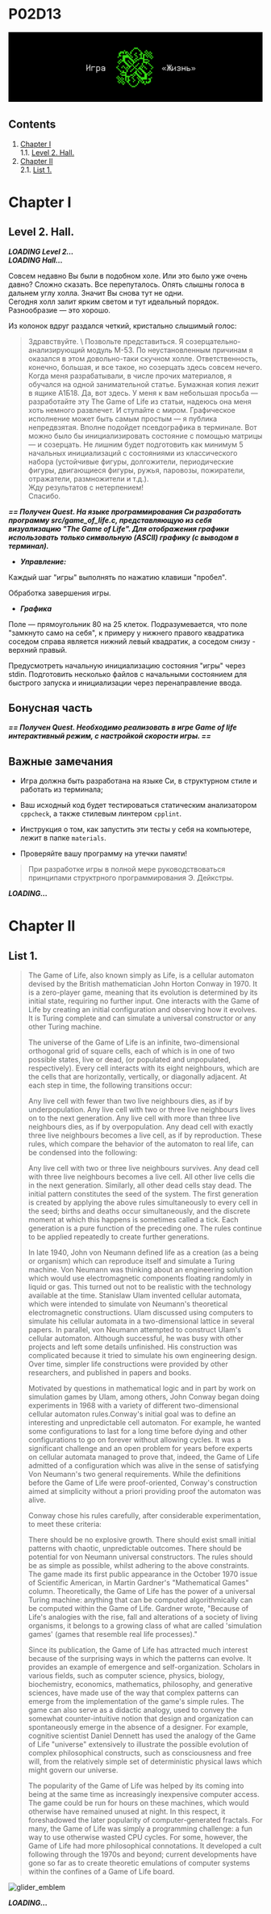 # P02D13

![dayp02](misc/rus/images/dayp02.png)

## Contents

1. [Chapter I](#chapter-i) \
 1.1. [Level 2. Hall.](#level-2-hall)
2. [Chapter II](#chapter-ii)\
 2.1. [List 1.](#list-1)
 

# Chapter I

## Level 2. Hall.

***LOADING Level 2… \
LOADING Hall…***

Совсем недавно Вы были в подобном холе. Или это было уже очень давно? Сложно сказать. Все перепуталось. Опять слышны голоса в дальнем углу холла. Значит Вы снова тут не одни. \
Сегодня холл залит ярким светом и тут идеальный порядок. Разнообразие — это хорошо. 

Из колонок вдруг раздался четкий, кристально слышимый голос:

>Здравствуйте. \ 
>Позвольте представиться. Я созерцательно-анализирующий модуль M-53. По неустановленным причинам я оказался в этом довольно-таки скучном холле. Ответственность, конечно, большая, и все такое, но созерцать здесь совсем нечего. \
>Когда меня разрабатывали, в числе прочих материалов, я обучался на одной занимательной статье. Бумажная копия лежит в ящике А1Б18. Да, вот здесь. У меня к вам небольшая просьба — разработайте эту The Game of Life из статьи, надеюсь она меня хоть немного развлечет. И ступайте с миром. Графическое исполнение может быть самым простым — я публика непредвзятая. Вполне подойдет псевдографика в терминале. Вот можно было бы инициализировать состояние с помощью матрицы — и созерцать. Не лишним будет подготовить как минимум 5 начальных инициализаций с состояниями из классического набора (устойчивые фигуры, долгожители, периодические фигуры, двигающиеся фигуры, ружья, паровозы, пожиратели, отражатели, размножители и т.д.). \
>Жду результатов с нетерпением! \
>Спасибо.

***== Получен Quest. На языке программирования Си разработать программу src/game_of_life.c, представляющую из себя визуализацию "The Game of Life". Для отображения графики использовать только символьную (ASCII) графику (с выводом в терминал).***

* ***Управление:***

Каждый шаг "игры" выполнять по нажатию клавиши "пробел".

Обработка завершения игры.

* ***Графика*** 

Поле — прямоугольник 80 на 25 клеток.
Подразумевается, что поле "замкнуто само на себя", к примеру у нижнего правого квадратика соседом справа является нижний левый квадратик, а соседом снизу - верхний правый.

Предусмотреть начальную инициализацию состояния "игры" через stdin. Подготовить несколько файлов с начальными состоянием для быстрого запуска и инициализации через перенаправление ввода.

## Бонусная часть
***== Получен Quest. Необходимо реализовать в игре Game of life интерактивный режим, c настройкой скорости игры. ==*** 

## Важные замечания

* Игра должна быть разработана на языке Си, в структурном стиле и работать из терминала;
  
* Ваш исходный код будет тестироваться статическим анализатором ```cppcheck```, а также стилевым линтером 
```cpplint```.

* Инструкция о том, как запустить эти тесты у себя на компьютере, лежит в папке `materials`.

* Проверяйте вашу программу на утечки памяти!

> При разработке игры в полной мере руководствоваться принципами структрного программирования Э. Дейкстры. 

***LOADING...***

# Chapter II

## List 1.

>The Game of Life, also known simply as Life, is a cellular automaton devised by the British mathematician John Horton Conway in 1970. It is a zero-player game, meaning that its evolution is determined by its initial state, requiring no further input. One interacts with the Game of Life by creating an initial configuration and observing how it evolves. It is Turing complete and can simulate a universal constructor or any other Turing machine.
>
>The universe of the Game of Life is an infinite, two-dimensional orthogonal grid of square cells, each of which is in one of two possible states, live or dead, (or populated and unpopulated, respectively). Every cell interacts with its eight neighbours, which are the cells that are horizontally, vertically, or diagonally adjacent. At each step in time, the following transitions occur:
>
>Any live cell with fewer than two live neighbours dies, as if by underpopulation.
>Any live cell with two or three live neighbours lives on to the next generation.
>Any live cell with more than three live neighbours dies, as if by overpopulation.
>Any dead cell with exactly three live neighbours becomes a live cell, as if by reproduction.
>These rules, which compare the behavior of the automaton to real life, can be condensed into the following:
>
>Any live cell with two or three live neighbours survives.
>Any dead cell with three live neighbours becomes a live cell.
>All other live cells die in the next generation. Similarly, all other dead cells stay dead.
>The initial pattern constitutes the seed of the system. The first generation is created by applying the above rules simultaneously to every cell in the seed; births and deaths occur simultaneously, and the discrete moment at which this happens is sometimes called a tick. Each generation is a pure function of the preceding one. The rules continue to be applied repeatedly to create further generations.
>
>In late 1940, John von Neumann defined life as a creation (as a being or organism) which can reproduce itself and simulate a Turing machine. Von Neumann was thinking about an engineering solution which would use electromagnetic components floating randomly in liquid or gas. This turned out not to be realistic with the technology available at the time. Stanislaw Ulam invented cellular automata, which were intended to simulate von Neumann's theoretical electromagnetic constructions. Ulam discussed using computers to simulate his cellular automata in a two-dimensional lattice in several papers. In parallel, von Neumann attempted to construct Ulam's cellular automaton. Although successful, he was busy with other projects and left some details unfinished. His construction was complicated because it tried to simulate his own engineering design. Over time, simpler life constructions were provided by other researchers, and published in papers and books.
>
>Motivated by questions in mathematical logic and in part by work on simulation games by Ulam, among others, John Conway began doing experiments in 1968 with a variety of different two-dimensional cellular automaton rules.Conway's initial goal was to define an interesting and unpredictable cell automaton. For example, he wanted some configurations to last for a long time before dying and other configurations to go on forever without allowing cycles. It was a significant challenge and an open problem for years before experts on cellular automata managed to prove that, indeed, the Game of Life admitted of a configuration which was alive in the sense of satisfying Von Neumann's two general requirements. While the definitions before the Game of Life were proof-oriented, Conway's construction aimed at simplicity without a priori providing proof the automaton was alive.
>
>Conway chose his rules carefully, after considerable experimentation, to meet these criteria:
>
>There should be no explosive growth.
>There should exist small initial patterns with chaotic, unpredictable outcomes.
>There should be potential for von Neumann universal constructors.
>The rules should be as simple as possible, whilst adhering to the above constraints.
>The game made its first public appearance in the October 1970 issue of Scientific American, in Martin Gardner's "Mathematical Games" column. Theoretically, the Game of Life has the power of a universal Turing machine: anything that can be computed algorithmically can be computed within the Game of Life. Gardner wrote, "Because of Life's analogies with the rise, fall and alterations of a society of living organisms, it belongs to a growing class of what are called 'simulation games' (games that resemble real life processes)."
>
>Since its publication, the Game of Life has attracted much interest because of the surprising ways in which the patterns can evolve. It provides an example of emergence and self-organization. Scholars in various fields, such as computer science, physics, biology, biochemistry, economics, mathematics, philosophy, and generative sciences, have made use of the way that complex patterns can emerge from the implementation of the game's simple rules. The game can also serve as a didactic analogy, used to convey the somewhat counter-intuitive notion that design and organization can spontaneously emerge in the absence of a designer. For example, cognitive scientist Daniel Dennett has used the analogy of the Game of Life "universe" extensively to illustrate the possible evolution of complex philosophical constructs, such as consciousness and free will, from the relatively simple set of deterministic physical laws which might govern our universe.
>
>The popularity of the Game of Life was helped by its coming into being at the same time as increasingly inexpensive computer access. The game could be run for hours on these machines, which would otherwise have remained unused at night. In this respect, it foreshadowed the later popularity of computer-generated fractals. For many, the Game of Life was simply a programming challenge: a fun way to use otherwise wasted CPU cycles. For some, however, the Game of Life had more philosophical connotations. It developed a cult following through the 1970s and beyond; current developments have gone so far as to create theoretic emulations of computer systems within the confines of a Game of Life board.
>
![glider_emblem](materials/glider_emblem.gif)

***LOADING...***


